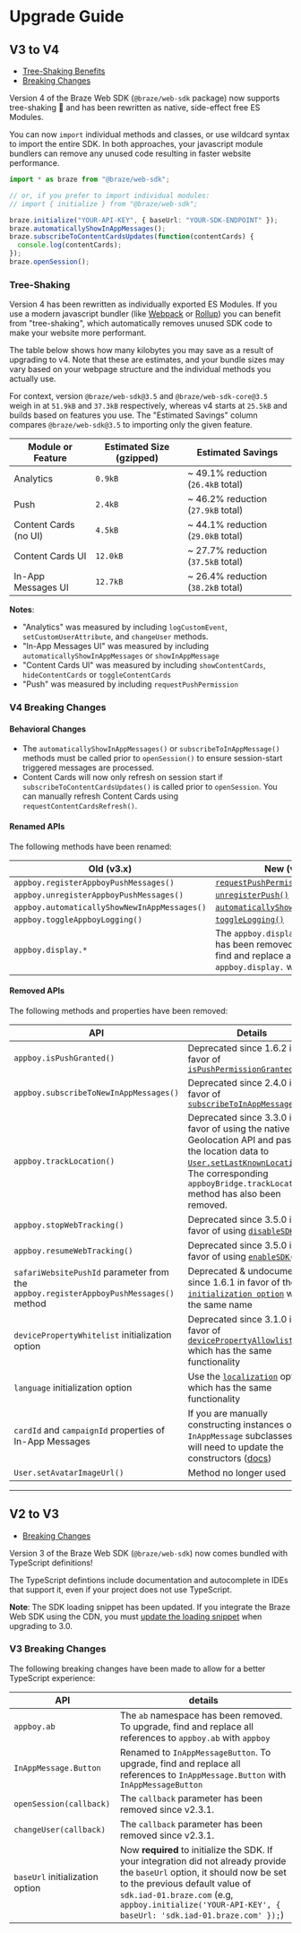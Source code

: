 # Upgrade Guide

## V3 to V4

- [Tree-Shaking Benefits](#tree-shaking)
- [Breaking Changes](#v4-breaking-changes)

Version 4 of the Braze Web SDK (`@braze/web-sdk` package) now supports tree-shaking 🎉 and has been rewritten as native, side-effect free ES Modules.

You can now `import` individual methods and classes, or use wildcard syntax to import the entire SDK. In both approaches, your javascript module bundlers can remove any unused code resulting in faster website performance.

```typescript
import * as braze from "@braze/web-sdk";

// or, if you prefer to import individual modules:
// import { initialize } from "@braze/web-sdk";

braze.initialize("YOUR-API-KEY", { baseUrl: "YOUR-SDK-ENDPOINT" });
braze.automaticallyShowInAppMessages();
braze.subscribeToContentCardsUpdates(function(contentCards) {
  console.log(contentCards);
});
braze.openSession();
```

### Tree-Shaking

Version 4 has been rewritten as individually exported ES Modules. If you use a modern javascript bundler (like [Webpack](https://webpack.js.org/) or [Rollup](https://rollupjs.org/)) you can benefit from "tree-shaking", which automatically removes unused SDK code to make your website more performant.

The table below shows how many kilobytes you may save as a result of upgrading to v4. Note that these are estimates, and your bundle sizes may vary based on your webpage structure and the individual methods you actually use.

For context, version `@braze/web-sdk@3.5` and `@braze/web-sdk-core@3.5` weigh in at `51.9kB` and `37.3kB` respectively, whereas v4 starts at `25.5kB` and builds based on features you use. The "Estimated Savings" column compares `@braze/web-sdk@3.5` to importing only the given feature.

| Module or Feature     | Estimated Size (gzipped) | Estimated Savings                  |
| --------------------- | ------------------------ | ---------------------------------- |
| Analytics             | `0.9kB`                  | ~ 49.1% reduction (`26.4kB` total) |
| Push                  | `2.4kB`                  | ~ 46.2% reduction (`27.9kB` total) |
| Content Cards (no UI) | `4.5kB`                  | ~ 44.1% reduction (`29.0kB` total) |
| Content Cards UI      | `12.0kB`                 | ~ 27.7% reduction (`37.5kB` total) |
| In-App Messages UI    | `12.7kB`                 | ~ 26.4% reduction (`38.2kB` total) |

**Notes**:

- "Analytics" was measured by including `logCustomEvent`, `setCustomUserAttribute`, and `changeUser` methods.
- "In-App Messages UI" was measured by including `automaticallyShowInAppMessages` or `showInAppMessage`
- "Content Cards UI" was measured by including `showContentCards`, `hideContentCards` or `toggleContentCards`
- "Push" was measured by including `requestPushPermission`

### V4 Breaking Changes

#### Behavioral Changes

- The `automaticallyShowInAppMessages()` or `subscribeToInAppMessage()` methods must be called prior to `openSession()` to ensure session-start triggered messages are processed.
- Content Cards will now only refresh on session start if `subscribeToContentCardsUpdates()` is called prior to `openSession`. You can manually refresh Content Cards using `requestContentCardsRefresh()`.

#### Renamed APIs

The following methods have been renamed:

| Old (v3.x)                                   | New (v4.0)                                                                                                                          |
| -------------------------------------------- | ----------------------------------------------------------------------------------------------------------------------------------- |
| `appboy.registerAppboyPushMessages()`        | [`requestPushPermission()`](https://js.appboycdn.com/web-sdk/latest/doc/modules/braze.html#requestpushpermission)                   |
| `appboy.unregisterAppboyPushMessages()`      | [`unregisterPush()`](https://js.appboycdn.com/web-sdk/latest/doc/modules/braze.html#unregisterpush)                                 |
| `appboy.automaticallyShowNewInAppMessages()` | [`automaticallyShowInAppMessages()`](https://js.appboycdn.com/web-sdk/latest/doc/modules/braze.html#automaticallyshowinappmessages) |
| `appboy.toggleAppboyLogging()`               | [`toggleLogging()`](https://js.appboycdn.com/web-sdk/latest/doc/modules/braze.html#togglelogging)                                   |
| `appboy.display.*`                           | The `appboy.display` namespace has been removed. To upgrade, find and replace all references to `appboy.display.` with `braze.`     |

#### Removed APIs

The following methods and properties have been removed:

| API                                                                                   | Details                                                                                                                                                                                                                                                                                                        |
| ------------------------------------------------------------------------------------- | -------------------------------------------------------------------------------------------------------------------------------------------------------------------------------------------------------------------------------------------------------------------------------------------------------------- |
| `appboy.isPushGranted()`                                                              | Deprecated since 1.6.2 in favor of [`isPushPermissionGranted()`](https://js.appboycdn.com/web-sdk/latest/doc/modules/braze.html#ispushpermissiongranted)                                                                                                                                                       |
| `appboy.subscribeToNewInAppMessages()`                                                | Deprecated since 2.4.0 in favor of [`subscribeToInAppMessage()`](https://js.appboycdn.com/web-sdk/latest/doc/modules/braze.html#subscribetoinappmessage)                                                                                                                                                       |
| `appboy.trackLocation()`                                                              | Deprecated since 3.3.0 in favor of using the native Geolocation API and passing the location data to [`User.setLastKnownLocation()`](https://js.appboycdn.com/web-sdk/latest/doc/classes/braze.user.html#setlastknownlocation). The corresponding `appboyBridge.trackLocation()` method has also been removed. |
| `appboy.stopWebTracking()`                                                            | Deprecated since 3.5.0 in favor of using [`disableSDK()`](https://js.appboycdn.com/web-sdk/latest/doc/modules/braze.html#disablesdk)                                                                                                                                                                           |
| `appboy.resumeWebTracking()`                                                          | Deprecated since 3.5.0 in favor of using [`enableSDK()`](https://js.appboycdn.com/web-sdk/latest/doc/modules/braze.html#enablesdk)                                                                                                                                                                             |
| `safariWebsitePushId` parameter from the `appboy.registerAppboyPushMessages()` method | Deprecated & undocumented since 1.6.1 in favor of the [`initialization option`](https://js.appboycdn.com/web-sdk/latest/doc/modules/braze.html#initializationoptions) with the same name                                                                                                                       |
| `devicePropertyWhitelist` initialization option                                       | Deprecated since 3.1.0 in favor of [`devicePropertyAllowlist`](https://js.appboycdn.com/web-sdk/latest/doc/modules/braze.html#initializationoptions) which has the same functionality                                                                                                                          |
| `language` initialization option                                                      | Use the [`localization`](https://js.appboycdn.com/web-sdk/latest/doc/modules/braze.html#initializationoptions) option which has the same functionality                                                                                                                                                         |
| `cardId` and `campaignId` properties of In-App Messages                               | If you are manually constructing instances of `InAppMessage` subclasses, you will need to update the constructors ([docs](https://js.appboycdn.com/web-sdk/latest/doc/classes/braze.inappmessage.html))                                                                                                        |
| `User.setAvatarImageUrl()`                                                            | Method no longer used                                                                                                                                                                                                                                                                                          |

---

## V2 to V3

- [Breaking Changes](#v3-breaking-changes)

Version 3 of the Braze Web SDK (`@braze/web-sdk`) now comes bundled with TypeScript definitions!

The TypeScript defintions include documentation and autocomplete in IDEs that support it, even if your project does not use TypeScript.

**Note**: The SDK loading snippet has been updated. If you integrate the Braze Web SDK using the CDN, you must [update the loading snippet](https://github.com/braze-inc/braze-web-sdk/tree/1feef199dd5eae15479db80524bb934c3b40f548#alternative-cdn-installation) when upgrading to 3.0.

### V3 Breaking Changes

The following breaking changes have been made to allow for a better TypeScript experience:

| API                             | details                                                                                                                                                                                                                                                                 |
| ------------------------------- | ----------------------------------------------------------------------------------------------------------------------------------------------------------------------------------------------------------------------------------------------------------------------- |
| `appboy.ab`                     | The `ab` namespace has been removed. To upgrade, find and replace all references to `appboy.ab` with `appboy`                                                                                                                                                           |
| `InAppMessage.Button`           | Renamed to `InAppMessageButton`. To upgrade, find and replace all references to `InAppMessage.Button` with `InAppMessageButton`                                                                                                                                         |
| `openSession(callback)`         | The `callback` parameter has been removed since v2.3.1.                                                                                                                                                                                                                 |
| `changeUser(callback)`          | The `callback` parameter has been removed since v2.3.1.                                                                                                                                                                                                                 |
| `baseUrl` initialization option | Now **required** to initialize the SDK. If your integration did not already provide the `baseUrl` option, it should now be set to the previous default value of `sdk.iad-01.braze.com` (e.g, `appboy.initialize('YOUR-API-KEY', { baseUrl: 'sdk.iad-01.braze.com' });`) |
